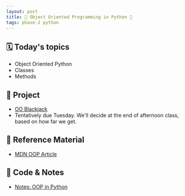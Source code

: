 ```yaml
---
layout: post
title: 🐍 Object Oriented Programming in Python 🐍
tags: phase-2 python
---
```


## 🗓️ Today's topics

- Object Oriented Python
- Classes
- Methods

## 🎯 Project

- [OO Blackjack](https://classroom.github.com/a/PC54TFVk)
- Tentatively due Tuesday. We'll decide at the end of afternoon class, based on how far we get.

## 🔖 Reference Material

- [MDN OOP Article](https://developer.mozilla.org/en-US/docs/Learn/JavaScript/Objects/Object-oriented_programming)

## 🦉 Code & Notes

- [Notes: OOP in Python](https://github.com/Momentum-Team-16/notes/blob/main/py-oo-programming.md)
